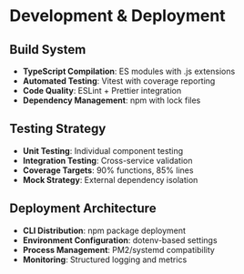 # Development & Deployment

## Build System

- **TypeScript Compilation**: ES modules with .js extensions
- **Automated Testing**: Vitest with coverage reporting
- **Code Quality**: ESLint + Prettier integration
- **Dependency Management**: npm with lock files

## Testing Strategy

- **Unit Testing**: Individual component testing
- **Integration Testing**: Cross-service validation
- **Coverage Targets**: 90% functions, 85% lines
- **Mock Strategy**: External dependency isolation

## Deployment Architecture

- **CLI Distribution**: npm package deployment
- **Environment Configuration**: dotenv-based settings
- **Process Management**: PM2/systemd compatibility
- **Monitoring**: Structured logging and metrics
